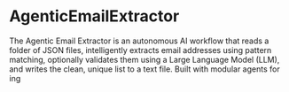 # AgenticEmailExtractor
The Agentic Email Extractor is an autonomous AI workflow that reads a folder of JSON files, intelligently extracts email addresses using pattern matching, optionally validates them using a Large Language Model (LLM), and writes the clean, unique list to a text file. Built with modular agents for ing
